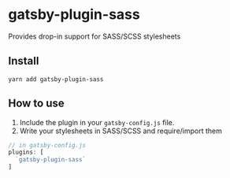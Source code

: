 # gatsby-plugin-sass
Provides drop-in support for SASS/SCSS stylesheets

## Install
`yarn add gatsby-plugin-sass`

## How to use
1. Include the plugin in your `gatsby-config.js` file.
2. Write your stylesheets in SASS/SCSS and require/import them

```javascript
// in gatsby-config.js
plugins: [
  `gatsby-plugin-sass`
]
```
